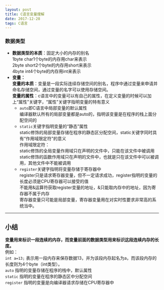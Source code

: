 ```yaml
---
layout: post
title: C语言变量理解
date: 2017-12-28
tags: C语言
---
```


### 数据类型   
* **数据类型的本质**：固定大小的内存的别名     
1byte char1个byte的内存用char来表示   
2byte short2个byte的内存用short来表示   
4byte int4个byte的内存用int来表示   
* **变量：**   
**变量的本质**：变量是一段实际连续存储空间的别名，程序中通过变量来申请并命名存储空间，通过变量的名字可以使用存储空间。   
**变量的属性**：c语言中的变量可以有自己的属性，在定义变量的时候可以加上“属性”关键字，“属性”关键字指明变量的特有意义   
    * `auto`即C语言中局部变量的默认属性   
        编译器默认所有的局部变量都是auto的，指明该变量是在程序的栈上面分配空间的    
    * `static`关键字指明变量的“静态”属性   
        static修饰的局部变量存储在程序的静态区分配空间，static关键字同时具有“作用域限定符”的意义   
            作用域限定符：   
        static修饰的全局变量作用域只在声明的文件中，只能在该文件中被调用   
        static修饰的函数作用域只在声明的文件中，也就是只在该文件中可以被调用，其他文件中不能被调用   
    * `register`关键字指明将变量存储于寄存器中   
        register只是请求寄存器变量，但不一定请求成功，register指明的变量的长度必须是CPU寄存器可以接受的值   
        不能用&运算符获取register变量的地址，&只能取内存中的地址，因为寄存器不属于内存   
        寄存器变量只可能是局部变量，寄存器变量用在对实时性要求非常高的系统当中。   


********************************************************************************************************

## 小结   
**变量用来标识一段连续的内存，而变量前面的数据类型用来标识这段连续内存的长度。**   
例如：   
    `int a=13;`   表示用一段内存来保存数据13，并为该段内存起名为a，而该段内存的长度则为4个byte（int类型）。   
    `auto` 指明的变量存储在程序的栈中，默认属性   
    `static` 指明的变量在程序的静态区中分配空间   
    `register` 指明的变量是向编译器请求存储在CPU寄存器中   

